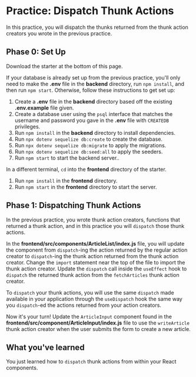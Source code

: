 # Practice: Dispatch Thunk Actions

In this practice, you will dispatch the thunks returned from the thunk action
creators you wrote in the previous practice.

## Phase 0: Set Up

Download the starter at the bottom of this page.

If your database is already set up from the previous practice, you'll only need
to make the __.env__ file in the __backend__ directory, run `npm install`, and
then run `npm start`. Otherwise, follow these instructions to get set up:

1. Create a __.env__ file in the __backend__ directory based off the existing
   __.env.example__ file given.
2. Create a database user using the `psql` interface that matches the username
   and password you gave in the __.env__ file with `CREATEDB` privileges.
3. Run `npm install` in the __backend__ directory to install dependencies.
4. Run `npx dotenv sequelize db:create` to create the database.
5. Run `npx dotenv sequelize db:migrate` to apply the migrations.
6. Run `npx dotenv sequelize db:seed:all` to apply the seeders.
7. Run `npm start` to start the backend server..

In a different terminal, `cd` into the __frontend__ directory of the starter.

1. Run `npm install` in the __frontend__ directory.
2. Run `npm start` in the __frontend__ directory to start the server.

## Phase 1: Dispatching Thunk Actions

In the previous practice, you wrote thunk action creators, functions that
returned a thunk action, and in this practice you will `dispatch` those thunk
actions.

In the __frontend/src/components/ArticleList/index.js__ file, you will update
the component from `dispatch`-ing the action returned by the regular action
creator to `dispatch`-ing the thunk action returned from the thunk action
creator. Change the `import` statement near the top of the file to import the
thunk action creator. Update the `dispatch` call inside the `useEffect` hook to
`dispatch` the returned thunk action from the `fetchArticles` thunk action
creator.

To `dispatch` your thunk actions, you will use the same `dispatch` made
available in your application through the `useDispatch` hook the same way you
`dispatch`-ed the actions returned from your action creators.

Now it's your turn! Update the `ArticleInput` component found in the
__frontend/src/component/ArticleInput/index.js__ file to use the `writeArticle`
thunk action creator when the user submits the form to create a new article.

## What you've learned

You just learned how to `dispatch` thunk actions from within your React
components.
